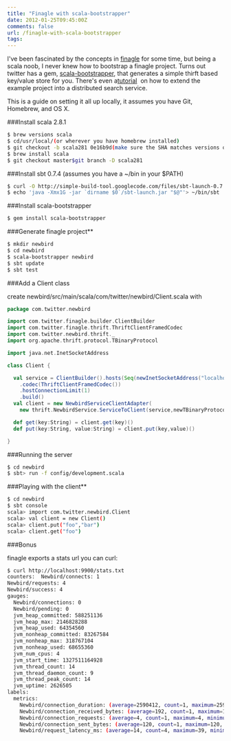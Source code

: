 ```yaml
---
title: "Finagle with scala-bootstrapper"
date: 2012-01-25T09:45:00Z
comments: false
url: /finagle-with-scala-bootstrapper
tags:
---
```




I've been fascinated by the concepts in [finagle](http://twitter.github.com/finagle/) for some time, but being a scala noob, I never knew how to bootstrap a finagle project. Turns out twitter has a gem, [scala-bootstrapper](https://github.com/twitter/scala-bootstrapper), that generates a simple thirft based key/value store for you. There's even a[tutorial](http://twitter.github.com/scala_school/searchbird.html)  on how to extend the example project into a distributed search service.

This is a guide on setting it all up locally, it assumes you have Git, Homebrew, and OS X.

###Install scala 2.8.1

```sh
$ brew versions scala
$ cd/usr/local/(or wherever you have homebrew installed)
$ git checkout -b scala281 0e16b9d(make sure the SHA matches versions output)
$ brew install scala
$ git checkout master$git branch -D scala281
```

###Install sbt 0.7.4 (assumes you have a ~/bin in your $PATH)

```sh
$ curl -O http://simple-build-tool.googlecode.com/files/sbt-launch-0.7.4.jar > ~/bin/sbt-launch.jar
$ echo 'java -Xmx1G -jar `dirname $0`/sbt-launch.jar "$@"'> ~/bin/sbt
```

###Install scala-bootstrapper

```sh
$ gem install scala-bootstrapper
```

###Generate finagle project**

```sh
$ mkdir newbird
$ cd newbird
$ scala-bootstrapper newbird
$ sbt update
$ sbt test
```

###Add a Client class

create newbird/src/main/scala/com/twitter/newbird/Client.scala with

```scala
package com.twitter.newbird

import com.twitter.finagle.builder.ClientBuilder
import com.twitter.finagle.thrift.ThriftClientFramedCodec
import com.twitter.newbird.thrift._
import org.apache.thrift.protocol.TBinaryProtocol

import java.net.InetSocketAddress

class Client {  

  val service = ClientBuilder().hosts(Seq(newInetSocketAddress("localhost",9999)))
    .codec(ThriftClientFramedCodec())    
    .hostConnectionLimit(1)    
    .build()  
  val client = new NewbirdServiceClientAdapter(
    new thrift.NewbirdService.ServiceToClient(service,newTBinaryProtocol.Factory))  

  def get(key:String) = client.get(key)()  
  def put(key:String, value:String) = client.put(key,value)()

}

```

###Running the server

```sh
$ cd newbird
$ sbt> run -f config/development.scala

```

###Playing with the client**


```sh
$ cd newbird
$ sbt console
scala> import com.twitter.newbird.Client
scala> val client = new Client()
scala> client.put("foo","bar")
scala> client.get("foo")
```

###Bonus

finagle exports a stats url you can curl:

```sh
$ curl http://localhost:9900/stats.txt
counters:  Newbird/connects: 1  
Newbird/requests: 4  
Newbird/success: 4
gauges:  
  Newbird/connections: 0  
  Newbird/pending: 0  
  jvm_heap_committed: 588251136  
  jvm_heap_max: 2146828288  
  jvm_heap_used: 64354560  
  jvm_nonheap_committed: 83267584  
  jvm_nonheap_max: 318767104  
  jvm_nonheap_used: 68655360  
  jvm_num_cpus: 4  
  jvm_start_time: 1327511164928  
  jvm_thread_count: 14  
  jvm_thread_daemon_count: 9  
  jvm_thread_peak_count: 14  
  jvm_uptime: 2626505
labels:
  metrics:  
    Newbird/connection_duration: (average=2590412, count=1, maximum=2590412, minimum=2590412, p25=2590412, p50=2590412, p75=2590412, p90=2590412, p99=2590412, p999=2590412, p9999=2590412)  
    Newbird/connection_received_bytes: (average=192, count=1, maximum=192, minimum=192, p25=192, p50=192, p75=192, p90=192, p99=192, p999=192, p9999=192)  
    Newbird/connection_requests: (average=4, count=1, maximum=4, minimum=4, p25=4, p50=4, p75=4, p90=4, p99=4, p999=4, p9999=4)  
    Newbird/connection_sent_bytes: (average=120, count=1, maximum=120, minimum=120, p25=120, p50=120, p75=120, p90=120, p99=120, p999=120, p9999=120)  
    Newbird/request_latency_ms: (average=14, count=4, maximum=39, minimum=2, p25=2, p50=8, p75=10, p90=39, p99=39, p999=39, p9999=39)
```
 

 
